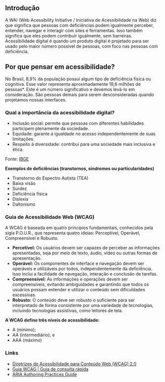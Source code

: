 ## Introdução

A WAI (Web Acessibility Initiative / Iniciativa de Acessibilidade na Web) diz que significa que pessoas com deficiências podem igualmente perceber, entender, navegar e interagir com sites e ferramentas. Isso também significa que eles podem contribuir igualmente, sem barreiras. Acessibilidade digital é quando um produto digital é projetado para ser usado pelo maior número possível de pessoas, com foco nas pessoas com deficiência.

## Por que pensar em acessibilidade?

No Brasil,  8,9% da população possui algum tipo de deficiência física ou cognitiva. Esse valor representa aproximadamente 18,6 milhões de pessoas*. Este é um número significativo e devemos levá-lo em consideração. São pessoas demais para serem desconsideradas quando projetamos nossas interfaces.

### Qual a importância da acessibilidade digital?

- Inclusão social: permite que pessoas com diferentes habilidades participem plenamente da sociedade.
- Equidade: garante a igualdade no acesso independentemente de suas limitações.
- Respeito à diversidade: contribui para uma sociedade mais inclusiva e ética.

Fonte: [IBGE](https://www.gov.br/mdh/pt-br/assuntos/noticias/2023/julho/brasil-tem-18-6-milhoes-de-pessoas-com-deficiencia-indica-pesquisa-divulgada-pelo-ibge-e-mdhc)

**Exemplos de deficiências (transtornos, síndromes ou particularidades)**

- Transtorno do Espectro Autista (TEA)
- Baixa visão
- Surdez
- Deficiência física
- Dislexia
- Daltonismo

### Guia de Acessibilidade Web (WCAG)

A WCAG é baseada em quatro princípios fundamentais, conhecidos pela sigla P.O.U.R., que representa quatro ideias: Perceptível, Operável, Compreensível e Robusto.

- **Percetível:** Os usuários devem ser capazes de perceber as informações apresentadas, seja por meio de texto, áudio, vídeo ou outras formas de apresentação.
- **Operável:** Os componentes de interface e navegação devem ser operáveis e utilizáveis por todos, independentemente da deficiência. Isso inclui a facilidade de navegação, interação e conclusão de tarefas.
- **Compreensível:** As informações e operações devem ser compreensíveis, evitando ambiguidades e garantindo que todos os usuários possam entender e utilizar o conteúdo sem dificuldades excessivas.
- **Robusto:** O conteúdo deve ser robusto o suficiente para ser interpretado de forma consistente por uma variedade de tecnologias, incluindo tecnologias assistivas, como leitores de tela.

**A WCAG define três níveis de acessibilidade:**

- A (mínimo);
- AA (intermediário); e
- AAA (máximo)

### Links
- [Diretrizes de Acessibilidade para Conteúdo Web (WCAG) 2.0](https://www.w3.org/Translations/WCAG20-pt-br/)
- [Guia WCAG | Guia de consulta rápida](https://www.guia-wcag.com/)
- [ARIA Authoring Practices Guide](https://www.w3.org/WAI/ARIA/apg/)
